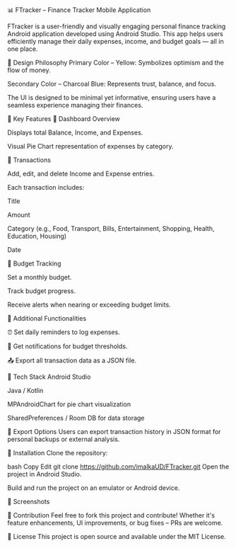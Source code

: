 📊 FTracker – Finance Tracker Mobile Application

FTracker is a user-friendly and visually engaging personal finance tracking Android application developed using Android Studio. This app helps users efficiently manage their daily expenses, income, and budget goals — all in one place.

🎨 Design Philosophy
Primary Color – Yellow: Symbolizes optimism and the flow of money.

Secondary Color – Charcoal Blue: Represents trust, balance, and focus.

The UI is designed to be minimal yet informative, ensuring users have a seamless experience managing their finances.

📱 Key Features
🔹 Dashboard Overview

Displays total Balance, Income, and Expenses.

Visual Pie Chart representation of expenses by category.

🔹 Transactions

Add, edit, and delete Income and Expense entries.

Each transaction includes:

Title

Amount

Category (e.g., Food, Transport, Bills, Entertainment, Shopping, Health, Education, Housing)

Date

🔹 Budget Tracking

Set a monthly budget.

Track budget progress.

Receive alerts when nearing or exceeding budget limits.

🔹 Additional Functionalities

⏰ Set daily reminders to log expenses.

🔔 Get notifications for budget thresholds.

📤 Export all transaction data as a JSON file.

📂 Tech Stack
Android Studio

Java / Kotlin

MPAndroidChart for pie chart visualization

SharedPreferences / Room DB for data storage

📁 Export Options
Users can export transaction history in JSON format for personal backups or external analysis.

🔧 Installation
Clone the repository:

bash
Copy
Edit
git clone https://github.com/imalkaUD/FTracker.git
Open the project in Android Studio.

Build and run the project on an emulator or Android device.

📸 Screenshots 




🙌 Contribution
Feel free to fork this project and contribute! Whether it's feature enhancements, UI improvements, or bug fixes – PRs are welcome.

📃 License
This project is open source and available under the MIT License.
